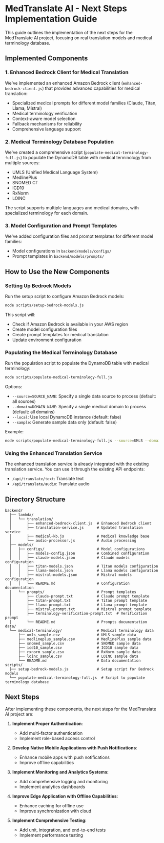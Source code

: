 # MedTranslate AI - Next Steps Implementation Guide

This guide outlines the implementation of the next steps for the MedTranslate AI project, focusing on real translation models and medical terminology database.

## Implemented Components

### 1. Enhanced Bedrock Client for Medical Translation

We've implemented an enhanced Amazon Bedrock client (`enhanced-bedrock-client.js`) that provides advanced capabilities for medical translation:

- Specialized medical prompts for different model families (Claude, Titan, Llama, Mistral)
- Medical terminology verification
- Context-aware model selection
- Fallback mechanisms for reliability
- Comprehensive language support

### 2. Medical Terminology Database Population

We've created a comprehensive script (`populate-medical-terminology-full.js`) to populate the DynamoDB table with medical terminology from multiple sources:

- UMLS (Unified Medical Language System)
- MedlinePlus
- SNOMED CT
- ICD10
- RxNorm
- LOINC

The script supports multiple languages and medical domains, with specialized terminology for each domain.

### 3. Model Configuration and Prompt Templates

We've added configuration files and prompt templates for different model families:

- Model configurations in `backend/models/configs/`
- Prompt templates in `backend/models/prompts/`

## How to Use the New Components

### Setting Up Bedrock Models

Run the setup script to configure Amazon Bedrock models:

```bash
node scripts/setup-bedrock-models.js
```

This script will:
- Check if Amazon Bedrock is available in your AWS region
- Create model configuration files
- Create prompt templates for medical translation
- Update environment configuration

### Populating the Medical Terminology Database

Run the population script to populate the DynamoDB table with medical terminology:

```bash
node scripts/populate-medical-terminology-full.js
```

Options:
- `--source=SOURCE_NAME`: Specify a single data source to process (default: all sources)
- `--domain=DOMAIN_NAME`: Specify a single medical domain to process (default: all domains)
- `--local`: Use local DynamoDB instance (default: false)
- `--sample`: Generate sample data only (default: false)

Example:
```bash
node scripts/populate-medical-terminology-full.js --source=UMLS --domain=cardiology --local
```

### Using the Enhanced Translation Service

The enhanced translation service is already integrated with the existing translation service. You can use it through the existing API endpoints:

- `/api/translate/text`: Translate text
- `/api/translate/audio`: Translate audio

## Directory Structure

```
backend/
  ├── lambda/
  │   └── translation/
  │       ├── enhanced-bedrock-client.js  # Enhanced Bedrock client
  │       ├── translation-service.js      # Updated translation service
  │       ├── medical-kb.js               # Medical knowledge base
  │       └── audio-processor.js          # Audio processing
  ├── models/
  │   ├── configs/                        # Model configurations
  │   │   ├── models-config.json          # Combined configuration
  │   │   ├── claude-models.json          # Claude models configuration
  │   │   ├── titan-models.json           # Titan models configuration
  │   │   ├── llama-models.json           # Llama models configuration
  │   │   ├── mistral-models.json         # Mistral models configuration
  │   │   └── README.md                   # Configuration documentation
  │   └── prompts/                        # Prompt templates
  │       ├── claude-prompt.txt           # Claude prompt template
  │       ├── titan-prompt.txt            # Titan prompt template
  │       ├── llama-prompt.txt            # Llama prompt template
  │       ├── mistral-prompt.txt          # Mistral prompt template
  │       ├── terminology-verification-prompt.txt  # Verification prompt
  │       └── README.md                   # Prompts documentation
data/
  └── medical-terminology/                # Medical terminology data
      ├── umls_sample.csv                 # UMLS sample data
      ├── medlineplus_sample.csv          # MedlinePlus sample data
      ├── snomed_sample.csv               # SNOMED sample data
      ├── icd10_sample.csv                # ICD10 sample data
      ├── rxnorm_sample.csv               # RxNorm sample data
      ├── loinc_sample.csv                # LOINC sample data
      └── README.md                       # Data documentation
scripts/
  ├── setup-bedrock-models.js             # Setup script for Bedrock models
  └── populate-medical-terminology-full.js  # Script to populate terminology database
```

## Next Steps

After implementing these components, the next steps for the MedTranslate AI project are:

1. **Implement Proper Authentication**:
   - Add multi-factor authentication
   - Implement role-based access control

2. **Develop Native Mobile Applications with Push Notifications**:
   - Enhance mobile apps with push notifications
   - Improve offline capabilities

3. **Implement Monitoring and Analytics Systems**:
   - Add comprehensive logging and monitoring
   - Implement analytics dashboards

4. **Improve Edge Application with Offline Capabilities**:
   - Enhance caching for offline use
   - Improve synchronization with cloud

5. **Implement Comprehensive Testing**:
   - Add unit, integration, and end-to-end tests
   - Implement performance testing
